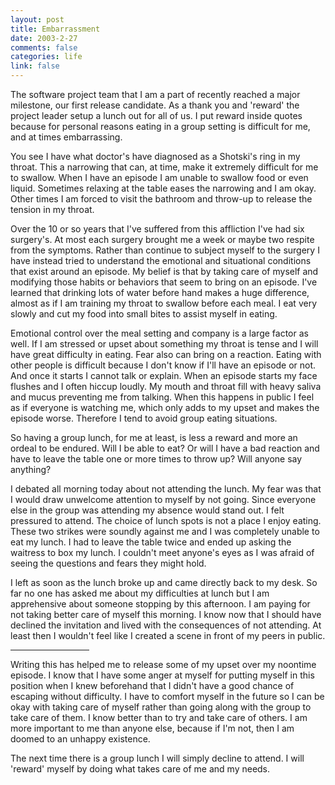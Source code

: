 ```yaml
--- 
layout: post
title: Embarrassment
date: 2003-2-27
comments: false
categories: life
link: false
---
```

The software project team that I am a part of recently reached a major milestone, our first release candidate. As a thank you and 'reward' the project leader setup a lunch out for all of us. I put reward inside quotes because for personal reasons eating in a group setting is difficult for me, and at times embarrassing.

You see I have what doctor's have diagnosed as a Shotski's ring in my throat. This a narrowing that can, at time, make it extremely difficult for me to swallow. When I have an episode I am unable to swallow food or even liquid. Sometimes relaxing at the table eases the narrowing and I am okay. Other times I am forced to visit the bathroom and throw-up to release the tension in my throat.

Over the 10 or so years that I've suffered from this affliction I've had six surgery's. At most each surgery brought me a week or maybe two respite from the symptoms. Rather than continue to subject myself to the surgery I have instead tried to understand the emotional and situational conditions that exist around an episode. My belief is that by taking care of myself and modifying those habits or behaviors that seem to bring on an episode. I've learned that drinking lots of water before hand makes a huge difference, almost as if I am training my throat to swallow before each meal. I eat very slowly and cut my food into small bites to assist myself in eating.

Emotional control over the meal setting and company is a large factor as well. If I am stressed or upset about something my throat is tense and I will have great difficulty in eating. Fear also can bring on a reaction. Eating with other people is difficult because I don't know if I'll have an episode or not. And once it starts I cannot talk or explain. When an episode starts my face flushes and I often hiccup loudly. My mouth and throat fill with heavy saliva and mucus preventing me from talking. When this happens in public I feel as if everyone is watching me, which only adds to my upset and makes the episode worse. Therefore I tend to avoid group eating situations.

So having a group lunch, for me at least, is less a reward and more an ordeal to be endured. Will I be able to eat? Or will I have a bad reaction and have to leave the table one or more times to throw up? Will anyone say anything?

I debated all morning today about not attending the lunch. My fear was that I would draw unwelcome attention to myself by not going. Since everyone else in the group was attending my absence would stand out. I felt pressured to attend. The choice of lunch spots is not a place I enjoy eating. These two strikes were soundly against me and I was completely unable to eat my lunch. I had to leave the table twice and ended up asking the waitress to box my lunch. I couldn't meet anyone's eyes as I was afraid of seeing the questions and fears they might hold.

I left as soon as the lunch broke up and came directly back to my desk. So far no one has asked me about my difficulties at lunch but I am apprehensive about someone stopping by this afternoon. I am paying for not taking better care of myself this morning. I know now that I should have declined the invitation and lived with the consequences of not attending. At least then I wouldn't feel like I created a scene in front of my peers in public.

<hr align="center" width="25%" />Writing this has helped me to release some of my upset over my noontime episode. I know that I have some anger at myself for putting myself in this position when I knew beforehand that I didn't have a good chance of escaping without difficulty. I have to comfort myself in the future so I can be okay with taking care of myself rather than going along with the group to take care of them. I know better than to try and take care of others. I am more important to me than anyone else, because if I'm not, then I am doomed to an unhappy existence.

The next time there is a group lunch I will simply decline to attend. I will 'reward' myself by doing what takes care of me and my needs.
